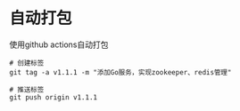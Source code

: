 # 自动打包

使用github actions自动打包

```shell
# 创建标签
git tag -a v1.1.1 -m "添加Go服务，实现zookeeper、redis管理"

# 推送标签
git push origin v1.1.1
```
